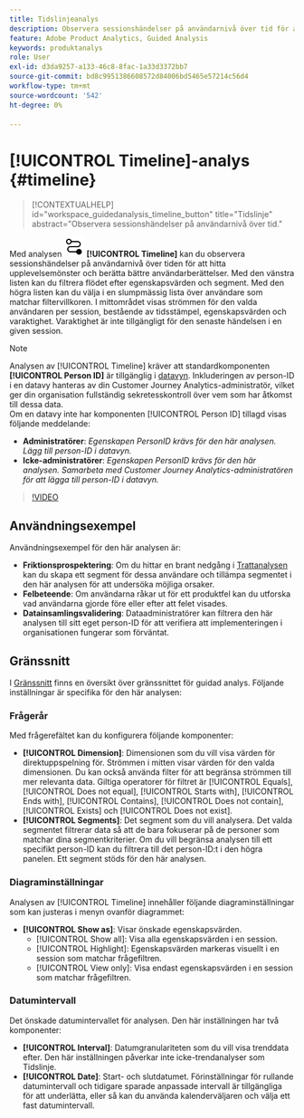 ```yaml
---
title: Tidslinjeanalys
description: Observera sessionshändelser på användarnivå över tid för att hitta upplevelsemönster.
feature: Adobe Product Analytics, Guided Analysis
keywords: produktanalys
role: User
exl-id: d3da9257-a133-46c8-8fac-1a33d3372bb7
source-git-commit: bd8c9951386608572d84006bd5465e57214c56d4
workflow-type: tm+mt
source-wordcount: '542'
ht-degree: 0%

---
```


# [!UICONTROL Timeline]-analys {#timeline}

<!-- markdownlint-disable MD034 -->

>[!CONTEXTUALHELP]
>id="workspace_guidedanalysis_timeline_button"
>title="Tidslinje"
>abstract="Observera sessionshändelser på användarnivå över tid."

<!-- markdownlint-enable MD034 -->

Med analysen ![Tidslinje](/help/assets/icons/Timeline.svg) **[!UICONTROL Timeline]** kan du observera sessionshändelser på användarnivå över tiden för att hitta upplevelsemönster och berätta bättre användarberättelser. Med den vänstra listen kan du filtrera flödet efter egenskapsvärden och segment. Med den högra listen kan du välja i en slumpmässig lista över användare som matchar filtervillkoren. I mittområdet visas strömmen för den valda användaren per session, bestående av tidsstämpel, egenskapsvärden och varaktighet. Varaktighet är inte tillgängligt för den senaste händelsen i en given session.


>[!NOTE]
>
>Analysen av [!UICONTROL Timeline] kräver att standardkomponenten **[!UICONTROL Person ID]** är tillgänglig i [datavyn](/help/data-views/component-reference.md#optional). Inkluderingen av person-ID i en datavy hanteras av din Customer Journey Analytics-administratör, vilket ger din organisation fullständig sekretesskontroll över vem som har åtkomst till dessa data.
><br/>Om en datavy inte har komponenten [!UICONTROL Person ID] tillagd visas följande meddelande:
>
>* **Administratörer**: *Egenskapen PersonID krävs för den här analysen. Lägg till person-ID i datavyn.*
>* **Icke-administratörer**: *Egenskapen PersonID krävs för den här analysen. Samarbeta med Customer Journey Analytics-administratören för att lägga till person-ID i datavyn.*

>[!VIDEO](https://video.tv.adobe.com/v/3427810/?quality=12&learn=on)



## Användningsexempel

Användningsexempel för den här analysen är:

* **Friktionsprospektering**: Om du hittar en brant nedgång i [Trattanalysen](funnel.md) kan du skapa ett segment för dessa användare och tillämpa segmentet i den här analysen för att undersöka möjliga orsaker.
* **Felbeteende**: Om användarna råkar ut för ett produktfel kan du utforska vad användarna gjorde före eller efter att felet visades.
* **Datainsamlingsvalidering**: Dataadministratörer kan filtrera den här analysen till sitt eget person-ID för att verifiera att implementeringen i organisationen fungerar som förväntat.

## Gränssnitt

I [Gränssnitt](../overview.md#interface) finns en översikt över gränssnittet för guidad analys. Följande inställningar är specifika för den här analysen:

### Frågerår

Med frågerefältet kan du konfigurera följande komponenter:

* **[!UICONTROL Dimension]**: Dimensionen som du vill visa värden för direktuppspelning för. Strömmen i mitten visar värden för den valda dimensionen. Du kan också använda filter för att begränsa strömmen till mer relevanta data. Giltiga operatorer för filtret är [!UICONTROL Equals], [!UICONTROL Does not equal], [!UICONTROL Starts with], [!UICONTROL Ends with], [!UICONTROL Contains], [!UICONTROL Does not contain], [!UICONTROL Exists] och [!UICONTROL Does not exist].
* **[!UICONTROL Segments]**: Det segment som du vill analysera. Det valda segmentet filtrerar data så att de bara fokuserar på de personer som matchar dina segmentkriterier. Om du vill begränsa analysen till ett specifikt person-ID kan du filtrera till det person-ID:t i den högra panelen. Ett segment stöds för den här analysen.

### Diagraminställningar

Analysen av [!UICONTROL Timeline] innehåller följande diagraminställningar som kan justeras i menyn ovanför diagrammet:

* **[!UICONTROL Show as]**: Visar önskade egenskapsvärden.
   * [!UICONTROL Show all]: Visa alla egenskapsvärden i en session.
   * [!UICONTROL Highlight]: Egenskapsvärden markeras visuellt i en session som matchar frågefiltren.
   * [!UICONTROL View only]: Visa endast egenskapsvärden i en session som matchar frågefiltren.

### Datumintervall

Det önskade datumintervallet för analysen. Den här inställningen har två komponenter:

* **[!UICONTROL Interval]**: Datumgranulariteten som du vill visa trenddata efter. Den här inställningen påverkar inte icke-trendanalyser som Tidslinje.
* **[!UICONTROL Date]**: Start- och slutdatumet. Förinställningar för rullande datumintervall och tidigare sparade anpassade intervall är tillgängliga för att underlätta, eller så kan du använda kalenderväljaren och välja ett fast datumintervall.


<!--

## Example

See below for an example of the analysis.

![Timeline](../assets/timeline-new.png)

-->
